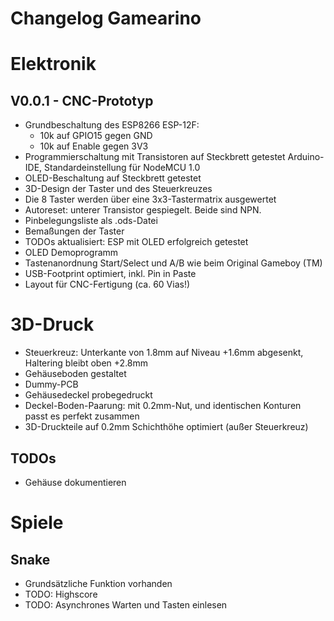 Changelog Gamearino
===================


# Elektronik
## V0.0.1 - CNC-Prototyp
* Grundbeschaltung des ESP8266 ESP-12F:
  * 10k auf GPIO15 gegen GND
  * 10k auf Enable gegen 3V3
* Programmierschaltung mit Transistoren auf Steckbrett getestet
  Arduino-IDE, Standardeinstellung für NodeMCU 1.0
* OLED-Beschaltung auf Steckbrett getestet
* 3D-Design der Taster und des Steuerkreuzes
* Die 8 Taster werden über eine 3x3-Tastermatrix ausgewertet
* Autoreset: unterer Transistor gespiegelt. Beide sind NPN. 
* Pinbelegungsliste als .ods-Datei
* Bemaßungen der Taster
* TODOs aktualisiert: ESP mit OLED erfolgreich getestet
* OLED Demoprogramm
* Tastenanordnung Start/Select und A/B wie beim Original Gameboy (TM)
* USB-Footprint optimiert, inkl. Pin in Paste
* Layout für CNC-Fertigung (ca. 60 Vias!)

# 3D-Druck
* Steuerkreuz: Unterkante von 1.8mm auf Niveau +1.6mm abgesenkt, Haltering bleibt oben +2.8mm
* Gehäuseboden gestaltet
* Dummy-PCB
* Gehäusedeckel probegedruckt
* Deckel-Boden-Paarung: mit 0.2mm-Nut, und identischen Konturen passt es perfekt zusammen
* 3D-Druckteile auf 0.2mm Schichthöhe optimiert (außer Steuerkreuz)
## TODOs
* Gehäuse dokumentieren


# Spiele
## Snake
* Grundsätzliche Funktion vorhanden
* TODO: Highscore
* TODO: Asynchrones Warten und Tasten einlesen

